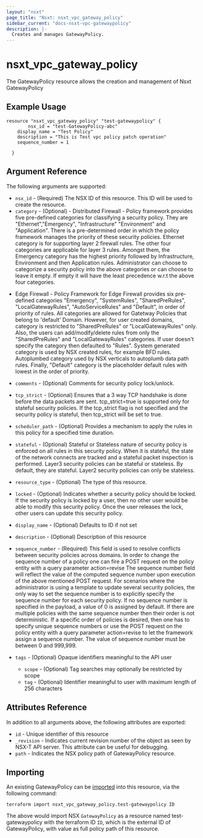 ```yaml
---
layout: "nsxt"
page_title: "Nsxt: nsxt_vpc_gateway_policy"
sidebar_current: "docs-nsxt-vpc-gatewaypolicy"
description: |-
  Creates and manages GatewayPolicy.
---
```


<!--
    Copyright 2023 VMware, Inc.
    SPDX-License-Identifier: Mozilla Public License 2.0
-->

# nsxt_vpc_gateway_policy

The GatewayPolicy resource allows the creation and management of Nsxt GatewayPolicy

## Example Usage
```hcl
resource "nsxt_vpc_gateway_policy" "test-gatewaypolicy" {
    	nsx_id = "test-GatewayPolicy-abc"
	display_name = "Test Policy"
	description = "This is Test vpc policy patch operation"
	sequence_number = 1

  }
```

## Argument Reference

The following arguments are supported:

* `nsx_id` - (Required) The NSX ID of this resource. This ID will be used to create the resource.
* `category` - (Optional) - Distributed Firewall -
Policy framework provides five pre-defined categories for classifying
a security policy. They are "Ethernet","Emergency", "Infrastructure"
"Environment" and "Application". There is a pre-determined order in
which the policy framework manages the priority of these security
policies. Ethernet category is for supporting layer 2 firewall rules.
The other four categories are applicable for layer 3 rules. Amongst
them, the Emergency category has the highest priority followed by
Infrastructure, Environment and then Application rules. Administrator
can choose to categorize a security policy into the above categories
or can choose to leave it empty. If empty it will have the least
precedence w.r.t the above four categories.
- Edge Firewall -
Policy Framework for Edge Firewall provides six pre-defined categories
"Emergency", "SystemRules", "SharedPreRules", "LocalGatewayRules",
"AutoServiceRules" and "Default", in order of priority of rules.
All categories are allowed for Gatetway Policies that belong
to 'default' Domain. However, for user created domains, category is
restricted to "SharedPreRules" or "LocalGatewayRules" only. Also, the
users can add/modify/delete rules from only the "SharedPreRules" and
"LocalGatewayRules" categories. If user doesn't specify the category
then defaulted to "Rules". System generated category is used by NSX
created rules, for example BFD rules. Autoplumbed category used by
NSX verticals to autoplumb data path rules. Finally, "Default" category
is the placeholder default rules with lowest in the order of priority.

* `comments` - (Optional) Comments for security policy lock/unlock.
* `tcp_strict` - (Optional) Ensures that a 3 way TCP handshake is done before the data packets
are sent.
tcp_strict=true is supported only for stateful security policies.
If the tcp_strict flag is not specified and the security policy
is stateful, then tcp_strict will be set to true.

* `scheduler_path` - (Optional) Provides a mechanism to apply the rules in this policy for a specified
time duration.

* `stateful` - (Optional) Stateful or Stateless nature of security policy is enforced on all
rules in this security policy. When it is stateful, the state of
the network connects are tracked and a stateful packet inspection is
performed.
Layer3 security policies can be stateful or stateless. By default, they are stateful.
Layer2 security policies can only be stateless.

* `resource_type` - (Optional) The type of this resource.
* `locked` - (Optional) Indicates whether a security policy should be locked. If the
security policy is locked by a user, then no other user would
be able to modify this security policy. Once the user releases
the lock, other users can update this security policy.

* `display_name` - (Optional) Defaults to ID if not set
* `description` - (Optional) Description of this resource
* `sequence_number` - (Required) This field is used to resolve conflicts between security policies
across domains. In order to change the sequence number of a policy
one can fire a POST request on the policy entity with
a query parameter action=revise
The sequence number field will reflect the value of the computed
sequence number upon execution of the above mentioned POST request.
For scenarios where the administrator is using a template to update
several security policies, the only way to set the sequence number is
to explicitly specify the sequence number for each security policy.
If no sequence number is specified in the payload, a value of 0 is
assigned by default. If there are multiple policies with the same
sequence number then their order is not deterministic. If a specific
order of policies is desired, then one has to specify unique sequence
numbers or use the POST request on the policy entity with
a query parameter action=revise to let the framework assign a
sequence number.
The value of sequence number must be between 0 and 999,999.

* `tags` - (Optional) Opaque identifiers meaningful to the API user
  * `scope` - (Optional) Tag searches may optionally be restricted by scope
  * `tag` - (Optional) Identifier meaningful to user with maximum length of 256 characters

## Attributes Reference

In addition to all arguments above, the following attributes are exported:

* `id` -  Unique identifier of this resource
* `_revision` -  Indicates current revision number of the object as seen by NSX-T API server. This attribute can be useful for debugging.
* `path` - Indicates the NSX policy path of GatewayPolicy resource.

## Importing

An existing GatewayPolicy can be [imported][docs-import] into this resource, via the following command:

[docs-import]: https://www.terraform.io/cli/import

```hcl
terraform import nsxt_vpc_gateway_policy.test-gatewaypolicy ID
```

The above would import NSX `GatewayPolicy` as a resource named test-gatewaypolicy with the terraform ID `ID`, 
which is the external ID of GatewayPolicy, with value as full policy path of this resource.
